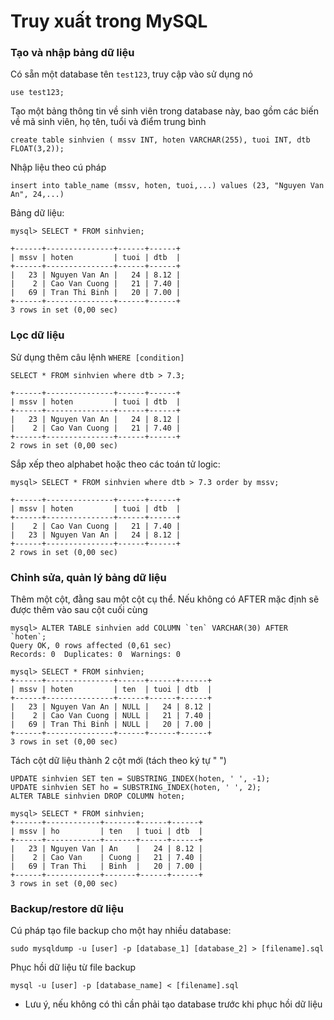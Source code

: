 # Truy xuất trong MySQL
### Tạo và nhập bảng dữ liệu
Có sẵn một database tên `test123`, truy cập vào sử dụng nó

    use test123;
    
Tạo một bảng thông tin về sinh viên trong database này, bao gồm các biến về mã sinh viên, họ tên, tuổi và điểm trung bình

    create table sinhvien ( mssv INT, hoten VARCHAR(255), tuoi INT, dtb FLOAT(3,2));
    
Nhập liệu theo cú pháp

    insert into table_name (mssv, hoten, tuoi,...) values (23, "Nguyen Van An", 24,...)
    
Bảng dữ liệu:

    mysql> SELECT * FROM sinhvien;     
    
    +------+---------------+------+------+
    | mssv | hoten         | tuoi | dtb  |
    +------+---------------+------+------+
    |   23 | Nguyen Van An |   24 | 8.12 |
    |    2 | Cao Van Cuong |   21 | 7.40 |
    |   69 | Tran Thi Binh |   20 | 7.00 |
    +------+---------------+------+------+
    3 rows in set (0,00 sec)

    
    
### Lọc dữ liệu
Sử dụng thêm câu lệnh `WHERE [condition]`
    
    SELECT * FROM sinhvien where dtb > 7.3;
    
    +------+---------------+------+------+
    | mssv | hoten         | tuoi | dtb  |
    +------+---------------+------+------+
    |   23 | Nguyen Van An |   24 | 8.12 |
    |    2 | Cao Van Cuong |   21 | 7.40 |
    +------+---------------+------+------+
    2 rows in set (0,00 sec)

Sắp xếp theo alphabet hoặc theo các toán tử logic:
    
    mysql> SELECT * FROM sinhvien where dtb > 7.3 order by mssv;

    +------+---------------+------+------+
    | mssv | hoten         | tuoi | dtb  |
    +------+---------------+------+------+
    |    2 | Cao Van Cuong |   21 | 7.40 |
    |   23 | Nguyen Van An |   24 | 8.12 |
    +------+---------------+------+------+
    2 rows in set (0,00 sec)

### Chỉnh sửa, quản lý bảng dữ liệu
Thêm một cột, đằng sau một cột cụ thể. Nếu không có AFTER mặc định sẽ được thêm vào sau cột cuối cùng

    mysql> ALTER TABLE sinhvien add COLUMN `ten` VARCHAR(30) AFTER `hoten`;
    Query OK, 0 rows affected (0,61 sec)
    Records: 0  Duplicates: 0  Warnings: 0

    mysql> SELECT * FROM sinhvien;
    +------+---------------+------+------+------+
    | mssv | hoten         | ten  | tuoi | dtb  |
    +------+---------------+------+------+------+
    |   23 | Nguyen Van An | NULL |   24 | 8.12 |
    |    2 | Cao Van Cuong | NULL |   21 | 7.40 |
    |   69 | Tran Thi Binh | NULL |   20 | 7.00 |
    +------+---------------+------+------+------+
    3 rows in set (0,00 sec)

Tách cột dữ liệu thành 2 cột mới (tách theo ký tự " ")

    UPDATE sinhvien SET ten = SUBSTRING_INDEX(hoten, ' ', -1);
    UPDATE sinhvien SET ho = SUBSTRING_INDEX(hoten, ' ', 2);
    ALTER TABLE sinhvien DROP COLUMN hoten;
    
    mysql> SELECT * FROM sinhvien;
    +------+------------+-------+------+------+
    | mssv | ho         | ten   | tuoi | dtb  |
    +------+------------+-------+------+------+
    |   23 | Nguyen Van | An    |   24 | 8.12 |
    |    2 | Cao Van    | Cuong |   21 | 7.40 |
    |   69 | Tran Thi   | Binh  |   20 | 7.00 |
    +------+------------+-------+------+------+
    3 rows in set (0,00 sec)

### Backup/restore dữ liệu
Cú pháp tạo file backup cho một hay nhiều database:

    sudo mysqldump -u [user] -p [database_1] [database_2] > [filename].sql
    
Phục hồi dữ liệu từ file backup

    mysql -u [user] -p [database_name] < [filename].sql
    
- Lưu ý, nếu không có thì cần phải tạo database trước khi phục hồi dữ liệu
